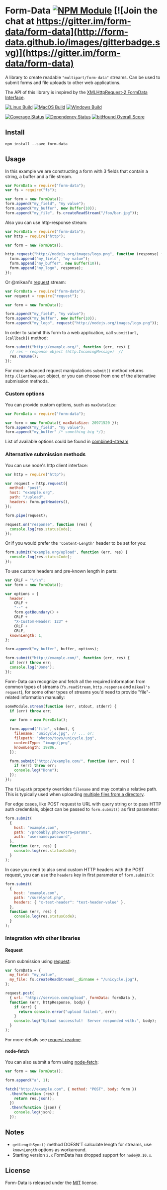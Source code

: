 # Form-Data [![NPM Module](https://img.shields.io/npm/v/form-data.svg)](https://www.npmjs.com/package/form-data) [![Join the chat at https://gitter.im/form-data/form-data](http://form-data.github.io/images/gitterbadge.svg)](https://gitter.im/form-data/form-data)

A library to create readable `"multipart/form-data"` streams. Can be used to submit forms and file uploads to other web applications.

The API of this library is inspired by the [XMLHttpRequest-2 FormData Interface][xhr2-fd].

[xhr2-fd]: http://dev.w3.org/2006/webapi/XMLHttpRequest-2/Overview.html#the-formdata-interface

[![Linux Build](https://img.shields.io/travis/form-data/form-data/v2.3.3.svg?label=linux:4.x-9.x)](https://travis-ci.org/form-data/form-data)
[![MacOS Build](https://img.shields.io/travis/form-data/form-data/v2.3.3.svg?label=macos:4.x-9.x)](https://travis-ci.org/form-data/form-data)
[![Windows Build](https://img.shields.io/appveyor/ci/alexindigo/form-data/v2.3.3.svg?label=windows:4.x-9.x)](https://ci.appveyor.com/project/alexindigo/form-data)

[![Coverage Status](https://img.shields.io/coveralls/form-data/form-data/v2.3.3.svg?label=code+coverage)](https://coveralls.io/github/form-data/form-data?branch=master)
[![Dependency Status](https://img.shields.io/david/form-data/form-data.svg)](https://david-dm.org/form-data/form-data)
[![bitHound Overall Score](https://www.bithound.io/github/form-data/form-data/badges/score.svg)](https://www.bithound.io/github/form-data/form-data)

## Install

```
npm install --save form-data
```

## Usage

In this example we are constructing a form with 3 fields that contain a string,
a buffer and a file stream.

```javascript
var FormData = require("form-data");
var fs = require("fs");

var form = new FormData();
form.append("my_field", "my value");
form.append("my_buffer", new Buffer(10));
form.append("my_file", fs.createReadStream("/foo/bar.jpg"));
```

Also you can use http-response stream:

```javascript
var FormData = require("form-data");
var http = require("http");

var form = new FormData();

http.request("http://nodejs.org/images/logo.png", function (response) {
  form.append("my_field", "my value");
  form.append("my_buffer", new Buffer(10));
  form.append("my_logo", response);
});
```

Or @mikeal's [request](https://github.com/request/request) stream:

```javascript
var FormData = require("form-data");
var request = require("request");

var form = new FormData();

form.append("my_field", "my value");
form.append("my_buffer", new Buffer(10));
form.append("my_logo", request("http://nodejs.org/images/logo.png"));
```

In order to submit this form to a web application, call `submit(url, [callback])` method:

```javascript
form.submit("http://example.org/", function (err, res) {
  // res – response object (http.IncomingMessage)  //
  res.resume();
});
```

For more advanced request manipulations `submit()` method returns `http.ClientRequest` object, or you can choose from one of the alternative submission methods.

### Custom options

You can provide custom options, such as `maxDataSize`:

```javascript
var FormData = require("form-data");

var form = new FormData({ maxDataSize: 20971520 });
form.append("my_field", "my value");
form.append("my_buffer" /* something big */);
```

List of available options could be found in [combined-stream](https://github.com/felixge/node-combined-stream/blob/master/lib/combined_stream.js#L7-L15)

### Alternative submission methods

You can use node's http client interface:

```javascript
var http = require("http");

var request = http.request({
  method: "post",
  host: "example.org",
  path: "/upload",
  headers: form.getHeaders(),
});

form.pipe(request);

request.on("response", function (res) {
  console.log(res.statusCode);
});
```

Or if you would prefer the `'Content-Length'` header to be set for you:

```javascript
form.submit("example.org/upload", function (err, res) {
  console.log(res.statusCode);
});
```

To use custom headers and pre-known length in parts:

```javascript
var CRLF = "\r\n";
var form = new FormData();

var options = {
  header:
    CRLF +
    "--" +
    form.getBoundary() +
    CRLF +
    "X-Custom-Header: 123" +
    CRLF +
    CRLF,
  knownLength: 1,
};

form.append("my_buffer", buffer, options);

form.submit("http://example.com/", function (err, res) {
  if (err) throw err;
  console.log("Done");
});
```

Form-Data can recognize and fetch all the required information from common types of streams (`fs.readStream`, `http.response` and `mikeal's request`), for some other types of streams you'd need to provide "file"-related information manually:

```javascript
someModule.stream(function (err, stdout, stderr) {
  if (err) throw err;

  var form = new FormData();

  form.append("file", stdout, {
    filename: "unicycle.jpg", // ... or:
    filepath: "photos/toys/unicycle.jpg",
    contentType: "image/jpeg",
    knownLength: 19806,
  });

  form.submit("http://example.com/", function (err, res) {
    if (err) throw err;
    console.log("Done");
  });
});
```

The `filepath` property overrides `filename` and may contain a relative path. This is typically used when uploading [multiple files from a directory](https://wicg.github.io/entries-api/#dom-htmlinputelement-webkitdirectory).

For edge cases, like POST request to URL with query string or to pass HTTP auth credentials, object can be passed to `form.submit()` as first parameter:

```javascript
form.submit(
  {
    host: "example.com",
    path: "/probably.php?extra=params",
    auth: "username:password",
  },
  function (err, res) {
    console.log(res.statusCode);
  }
);
```

In case you need to also send custom HTTP headers with the POST request, you can use the `headers` key in first parameter of `form.submit()`:

```javascript
form.submit(
  {
    host: "example.com",
    path: "/surelynot.php",
    headers: { "x-test-header": "test-header-value" },
  },
  function (err, res) {
    console.log(res.statusCode);
  }
);
```

### Integration with other libraries

#### Request

Form submission using [request](https://github.com/request/request):

```javascript
var formData = {
  my_field: "my_value",
  my_file: fs.createReadStream(__dirname + "/unicycle.jpg"),
};

request.post(
  { url: "http://service.com/upload", formData: formData },
  function (err, httpResponse, body) {
    if (err) {
      return console.error("upload failed:", err);
    }
    console.log("Upload successful!  Server responded with:", body);
  }
);
```

For more details see [request readme](https://github.com/request/request#multipartform-data-multipart-form-uploads).

#### node-fetch

You can also submit a form using [node-fetch](https://github.com/bitinn/node-fetch):

```javascript
var form = new FormData();

form.append("a", 1);

fetch("http://example.com", { method: "POST", body: form })
  .then(function (res) {
    return res.json();
  })
  .then(function (json) {
    console.log(json);
  });
```

## Notes

- `getLengthSync()` method DOESN'T calculate length for streams, use `knownLength` options as workaround.
- Starting version `2.x` FormData has dropped support for `node@0.10.x`.

## License

Form-Data is released under the [MIT](License) license.
